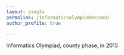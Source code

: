 ```yaml
---
layout: single
permalink: /informaticsolympiadsecond/
author_profile: true

---
```


Informatics Olympiad, county phase, in 2015









